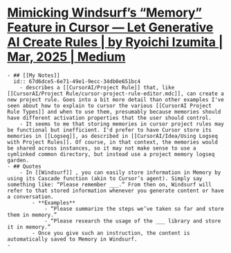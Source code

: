 # [Mimicking Windsurf’s “Memory” Feature in Cursor — Let Generative AI Create Rules | by Ryoichi Izumita | Mar, 2025 | Medium](https://rizumita.medium.com/mimicking-windsurfs-memory-feature-in-cursor-let-generative-ai-create-rules-c5d2c1976c4d)
	- ## [[My Notes]]
	  id:: 67d6dce5-6e71-49e1-9ecc-34db0e651bc4
		- describes a [[CursorAI/Project Rule]] that, like [[CursorAI/Project Rule/cursor-project-rule-editor.mdc]], can create a new project rule. Goes into a bit more detail than other examples I've seen about how to explain to cursor the various [[CursorAI Project Rule Types]] and when to use them, presumably because memories should have different activation properties that the user should control.
		- It seems to me that storing memories in cursor project rules may be functional but inefficient. I'd prefer to have Cursor store its memories in [[Logseq]], as described in [[CursorAI/Idea/Using Logseq with Project Rules]]. Of course, in that context, the memories would be shared across instances, so it may not make sense to use a symlinked common directory, but instead use a project memory logseq garden.
	- ## Quotes
		- In [[Windsurf]] , you can easily store information in Memory by using its Cascade function (akin to Cursor’s agent). Simply say something like: “Please remember ___.” From then on, Windsurf will refer to that stored information whenever you generate content or have a conversation.
			- **Examples**
				- “Please summarize the steps we’ve taken so far and store them in memory.”
				- “Please research the usage of the ___ library and store it in memory.”
			- Once you give such an instruction, the content is automatically saved to Memory in Windsurf.
	-